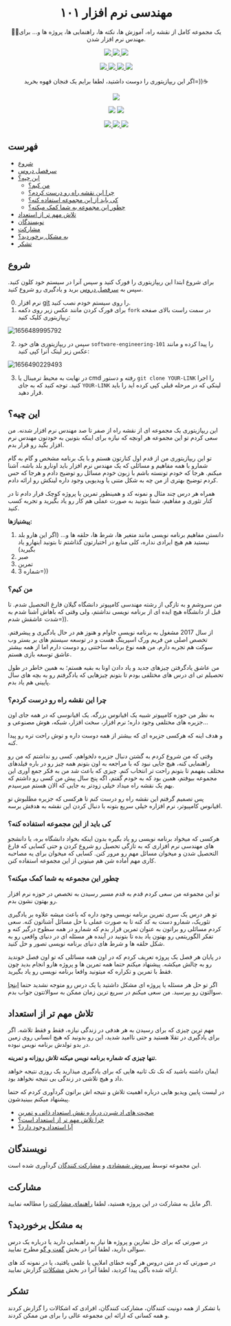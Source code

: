 <p align="center">
 <h1 align="center">مهندسی نرم افزار ۱۰۱</h1>
 <p align="center">🧑‍💻یک مجموعه کامل از نقشه راه، آموزش ها، نکته ها، راهنمایی ها، پروژه ها و... برای مهندس نرم افزار شدن.</p>
</p>
<p align="center">
    <a href="https://github.com/shuoros/software-engineering-101/tree/main/contents">
      		<img src="https://badgify.thex.solutions/api/badge/link?title=0%20Lessons&icon=book&size=m&bg=random" />
    </a>
    <a href="https://github.com/shuoros/software-engineering-101/tree/main/contents">
      		<img src="https://badgify.thex.solutions/api/badge/link?title=3%20Languages&icon=language&size=m&bg=random" />
    </a>
	  <a href="https://github.com/TheXSolutions/badgify/blob/main/LICENSE">
      		<img src="https://badgify.thex.solutions/api/badge/link?title=CC0-1.0&icon=scale-balanced&size=m&bg=random" />
    </a>
</p>
<p align="center">
    <a href="https://github.com/shuoros/software-engineering-101/issues/new/choose">
      		<img src="https://badgify.thex.solutions/api/badge/title?title=Reoprt%20Bug&bg=gray&size=m&theme=edge" />
    </a>
    <a href="https://github.com/shuoros/software-engineering-101/issues/new/choose">
      		<img src="https://badgify.thex.solutions/api/badge/title?title=Request%20Content&bg=gray&size=m&theme=edge" />
    </a>
    <a href="#مشارکت">
      		<img src="https://badgify.thex.solutions/api/badge/title?title=Contribute&bg=gray&size=m&theme=edge" />
    </a>
    <a href="#فهرست">
      		<img src="https://badgify.thex.solutions/api/badge/title?title=How%20To%20Use&bg=gray&size=m&theme=edge" />
    </a>
</p>
<p align="center">
	اگر این ریپازیتوری را دوست داشتید، لطفا برایم یک فنجان قهوه بخرید=))☕
</p>
<p align="center">
	<a href="https://idpay.ir/shuoros">
      		<img src="https://badgify.thex.solutions/api/badge/link?title=Pay%20With%20IDPay&icon=hand-holding-dollar&bg=85bb65&size=m&theme=edge" />
	</a>
</p>
<p align="center">
	<img src="https://badgify.thex.solutions/api/badge/icon?icon=heart&bg=fff&color=f23d96&size=s" /> <img src="https://badgify.thex.solutions/api/badge/icon?icon=peace&bg=fff&color=0286a9&size=s" /> 
</p>
<p align="center">
	<a href="https://github.com/shuoros/software-engineering-101/blob/main/README.md">
		<img src="https://badgify.thex.solutions/api/badge/link?title=ENGLISH&icon=flag.us&bg=fff&size=m" />
	</a>
  <a href="https://github.com/shuoros/software-engineering-101/tree/main/README/DE.md">
		<img src="https://badgify.thex.solutions/api/badge/link?title=DEUTSCH&icon=flag.de&bg=fff&size=m" />
	</a>
    <a href="https://github.com/shuoros/software-engineering-101/tree/main/README/FA.md">
		<img src="https://badgify.thex.solutions/api/badge/link?title=%D9%BE%D8%A7%D8%B1%D8%B3%DB%8C&icon=flag.ir&bg=254a79&size=m" />
	</a>
</p>

## فهرست
- [شروع](#شروع)
- [سرفصل دروس](https://github.com/shuoros/software-engineering-101/tree/main/syllabus/README.md)
- [این چیه؟](#این-چیه؟)
  - [من کیم؟](#من-کیم؟)
  - [چرا این نقشه راه رو درست کردم؟](#چرا-این-نقشه-راه-رو-درست-کردم؟)
  - [کی باید از این مجموعه استفاده کنه؟](#کی-باید-از-این-مجموعه-استفاده-کنه؟)
  - [چطور این مجموعه به شما کمک میکنه؟](#چطور-این-مجموعه-به-شما-کمک-میکنه؟)
- [تلاش مهم تر از استعداد](#تلاش-مهم-تر-از-استعداد)
- [نویسندگان](#نویسندگان)
- [مشارکت](#مشارکت)
- [به مشکل برخوردید؟](#به-مشکل-برخوردید؟)
- [تشکر](#تشکر)

## شروع
برای شروع ابتدا این ریپازیتوری را فورک کنید و سپس آنرا در سیستم خود کلون کنید. سپس به [سرفصل دروس](https://github.com/shuoros/software-engineering-101/tree/main/topics/README.md) برید و یادگیری رو شروع کنید. 

0. نرم افزار [git](https://git-scm.com/downloads) را روی سیستم خودم نصب کنید.
1. برای فورک کردن مانند عکس زیر روی دکمه `fork` در سمت راست بالای صفحه ریپازیتوری کلیک کنید:

![1656489995792](https://user-images.githubusercontent.com/45015114/176385309-cd358e30-e52e-498b-a7c1-6a8a214e71a1.png)

2. سپس در ریپازیتوری های خود `software-engineering-101` را پیدا کرده و مانند عکس زیر لینک آنرا کپی کنید:

![1656490229493](https://user-images.githubusercontent.com/45015114/176386329-847f545e-06e4-4349-8895-b5e680b735f3.png)

3. در نهایت به محیط ترمینال یا cmd رفته و دستور `git clone YOUR-LINK` را اجرا کنید. توجه کنید که به جای `YOUR-LINK` لینکی که در مرحله قبلی کپی کرده اید را باید قرار دهید.

## این چیه؟
این ریپازیتوری یک مجموعه ای از نقشه راه از صفر تا صد مهندس نرم افزار شدنه. من سعی کردم تو این مجموعه هر اونچه که نیازه برای اینکه بتونین به خودتون مهندس نرم افزار بگید رو قرار بدم.

تو این ریپازیتوری من از قدم اول کنارتون هستم و با یک برنامه مشخص و گام به گام شمارو با همه مفاهیم و مسائلی که یک مهندس نرم افزار باید اونارو بلد باشه، آشنا میکنم. هرجا که خودم تونسته باشم با زبون خودم مسائل رو توضیح دادم و هرجا که حس کردم توضیح بهتری 
از من چه به شکل متنی یا ویدیویی وجود داره لینکش رو ارائه دادم.

همراه هر درس چند مثال و نمونه کد و همینطور تمرین یا پروژه کوچک قرار دادم تا در کنار تئوری و مفاهیم، شما بتونید به صورت عملی هم کار رو یاد بگیرید و تجربه کسب کنید.

**پیشنیازها:**
1. دانستن مفاهیم برنامه نویسی مانند متغیر ها، شرط ها، حلقه ها و... (اگر این هارو بلد نیستید هم هیچ ایرادی نداره، کلی منابع در اختیارتون گذاشتم تا بتونید اینهارو یاد بگیرید)
2. صبر
3. تمرین
4. شماره 3=))

### من کیم؟
من سروشم و به تازگی از رشته مهندسی کامپیوتر دانشگاه گیلان فارغ التحصیل شدم. تا قبل از دانشگاه هیچ ایده ای از برنامه نویسی نداشتم، ولی وقتی که باهاش آشنا شدم به شدت عاشقش شدم=)).

از سال 2017 مشغول به برنامه نویسی جاوام و هنوز هم در حال یادگیری و پیشرفتم. تخصص اصلی من فریم ورک اسپرینگ هست و در توسعه سیستم های بر بستر وب سوکت هم تجربه دارم. من همه نوع برنامه 
ساختنی رو دوست دارم اما از همه بیشتر عاشق توسعه بازی هستم.

من عاشق یادگرفتن چیزهای جدید و یاد دادن اونا به بقیه هستم؛ به همین خاطر در طول تحصیلم تی ای درس های مختلفی بودم تا بتونم چیزهایی که یادگرفتم رو به بچه های سال پایینی هم یاد بدم.

### چرا این نقشه راه رو درست کردم؟
به نظر من حوزه کامپیوتر شبیه یک اقیانوس بزرگه. یک اقیانوسی که در همه جای اون جزیره های مختلفی وجود داره؛ نرم افزار، سخت افزار، شبکه، هوش مصنوعی و...

و هدف اینه که هرکسی جزیره ای که بیشتر از همه دوست داره و توش راحت تره رو پیدا کنه.

وقتی که من شروع کردم به گشتن دنبال جزیره دلخواهم، کسی رو نداشتم که من رو راهنمایی کنه، هیچ جایی نبود که با مراجعه به اون بتونم همه چیز رو در باره فیلدهای مختلف بفهمم تا بتونم راحت تر انتخاب کنم.
چیزی که باعث شد من به فکر جمع آوری این مجموعه بیوفتم، همین بود که به خودم گفتم، اگه پنج سال پیش من کسی رو داشتم که بهم یک نقشه راه میداد خیلی زودتر به جایی که الان هستم میرسیدم.

پس تصمیم گرفتم این نقشه راه رو درست کنم تا هرکسی که جزیره مطلبوش تو اقیانوس کامپیوتر، نرم افزاره خیلی سریع بتونه با دنبال کردن این نقشه به هدفش برسه.

### کی باید از این مجموعه استفاده کنه؟
هرکسی که میخواد برنامه نویسی رو یاد بگیره بدون اینکه بخواد دانشگاه بره، یا دانشجو های مهندسی نرم افزاری که به تازگی تحصیل رو شروع کردن و حتی کسایی که فارغ التحصیل شدن و میخوان مسائل مهم رو مرور کنن. کسایی که میخوان برای یه مصاحبه کاری مهم آماده شن هم میتونن از این مجموعه استفاده کنن.

### چطور این مجموعه به شما کمک میکنه؟
تو این مجموعه من سعی کردم قدم به قدم مسیر رسیدن به تخصص در حوزه نرم افزار رو بهتون نشون بدم.

تو هر درس یک سری تمرین برنامه نویسی وجود داره که باعث میشه علاوه بر یادگیری تئوریک، شمارو دست به کد کنه تا به صورت عملی با حل مسائل آشناتون کنه. سعی کردم مسائلی 
رو براتون به عنوان تمرین قرار بدم که شمارو در همه سطوح درگیر کنه و تفکر الگوریتمی رو بهتون یاد بده تا بتونید در آینده هر مسئله ای در دنیای واقعی رو به شکل حلقه ها و شرط های دنیای برنامه نویسی تصور و حل کنید.

در پایان هر فصل یک پروژه تعریف کردم که در اون همه مسائلی که تو اون فصل خوندید رو به چالش میکشه. پیشنهاد میکنم حتما همه تمرین ها و پروژه هارو انجام بدید چون فقط با تمرین و تکراره که میتونید واقعا برنامه نویسی رو یاد بگیرید.

اگر تو حل هر مسئله یا پروژه ای مشکل داشتید یا یک درس رو متوجه نشدید حتما [اینجا](https://github.com/shuoros/software-engineering-101/discussions) سوالتون رو بپرسید. من سعی میکنم در سریع ترین زمان ممکن به سوالاتتون جواب بدم.

## تلاش مهم تر از استعداد
مهم ترین چیزی که برای رسیدن به هر هدفی در زندگی نیازه، فقط و فقط تلاشه. اگر برای یادگیری در تقلا هستید و حتی ناامید شدید، این رو بدونید که هیچ انسانی روی زمین در بدو تولدش برنامه نویس نبوده.

**تنها چیزی که شماره برنامه نویس میکنه تلاش روزانه و تمرینه.**

ایمان داشته باشید که تک تک ثانیه هایی که برای یادگیری میذارید یک روزی نتیجه خواهد داد و هیچ تلاشی در زندگی بی نتیجه نخواهد بود.

در لیست پایین ویدیو هایی درباره اهمیت تلاش و نتیجه اش براتون گردآوری کردم که حتما پیشنهاد میکنم ببینیدشون.

- [صحبت های اد شیرن درباره نقش استعداد ذاتی و تمرین](https://www.youtube.com/watch?v=flkjMuaKYQU)
- [چرا تلاش مهم تر از استعداد است؟](https://www.youtube.com/watch?v=iAK5wMzRXAI)
- [آیا استعداد وجود دارد؟](https://www.youtube.com/watch?v=KXVlv1yHBn8)

## نویسندگان
این مجموعه توسط [سروش شمشادی](https://shuoros.github.io) و [مشارکت کنندگان](https://github.com/shuoros/software-engineering-101/blob/main/CONTRIBUTORS.md) گردآوری شده است.

## مشارکت
اگر مایل به مشارکت در این پروژه هستید، لطفا [راهنمای مشارکت](https://github.com/shuoros/software-engineering-101/blob/main/CONTRIBUTE.md) را مطالعه نمایید.

## به مشکل برخوردید؟
در صورتی که برای حل تمارین و پروژه ها نیاز به راهنمایی دارید یا درباره یک درس سوالی دارید، لطفا آنرا در بخش [گفت و گو](https://github.com/shuoros/software-engineering-101/discussions) مطرح نمایید.

در صورتی که در متن دروس هر گونه خطای املایی یا علمی یافتید، یا در نمونه کد های ارائه شده باگی پیدا کردید، لطفا آنرا در بخش [مشکلات](https://github.com/shuoros/software-engineering-101/issues) گزارش نمایید.

## تشکر
با تشکر از همه دونیت کنندگان، مشارکت کنندگان، افرادی که اشکالات را گزارش کردند و همه کسانی که ارائه این مجموعه عالی را برای من ممکن کردند.
